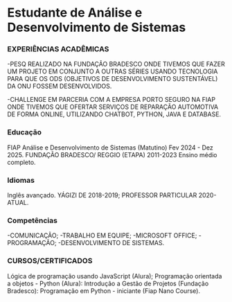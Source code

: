 # Estudante de Análise e Desenvolvimento de Sistemas

### EXPERIÊNCIAS ACADÊMICAS
-PESQ REALIZADO NA FUNDAÇÃO BRADESCO ONDE
TIVEMOS QUE FAZER UM PROJETO EM CONJUNTO A
OUTRAS SÉRIES USANDO TECNOLOGIA PARA QUE OS
ODS (OBJETIVOS DE DESENVOLVIMENTO
SUSTENTÁVEL) DA ONU FOSSEM DESENVOLVIDOS.

-CHALLENGE EM PARCERIA COM A EMPRESA PORTO
SEGURO NA FIAP ONDE TIVEMOS QUE OFERTAR
SERVIÇOS DE REPARAÇÃO AUTOMOTIVA DE FORMA
ONLINE, UTILIZANDO CHATBOT, PYTHON, JAVA E
DATABASE.
### Educação 
FIAP
Análise e Desenvolvimento de Sistemas
(Matutino)
Fev 2024 - Dez 2025.
FUNDAÇÃO BRADESCO/ REGGIO (ETAPA)
2011-2023
Ensino médio completo.

### Idiomas
Inglês avançado. YÁGIZI DE 2018-2019;
PROFESSOR PARTICULAR 2020-ATUAL.

### Competências
-COMUNICAÇÃO;
-TRABALHO EM EQUIPE;
-MICROSOFT OFFICE;
-PROGRAMAÇÃO;
-DESENVOLVIMENTO DE SISTEMAS.

### CURSOS/CERTIFICADOS
Lógica de programação usando JavaScript (Alura);
Programação orientada a objetos - Python (Alura):
Introdução a Gestão de Projetos (Fundação Bradesco):
Programação em Python - iniciante (Fiap Nano Course).
